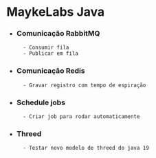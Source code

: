 # MaykeLabs Java

- ### Comunicação RabbitMQ
        - Consumir fila
        - Publicar em fila

- ### Comunicação Redis
        - Gravar registro com tempo de espiração

- ### Schedule jobs
        - Criar job para rodar automaticamente

- ### Threed
        - Testar novo modelo de threed do java 19 
